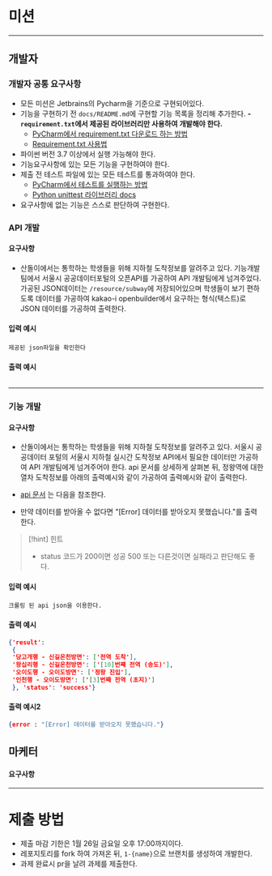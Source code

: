 # 미션
---
## 개발자
### 개발자 공통 요구사항
- 모든 미션은 Jetbrains의 Pycharm을 기준으로 구현되어있다.
- 기능을 구현하기 전 `docs/README.md`에 구현할 기능 목록을 정리해 추가한다.
**- `requirement.txt`에서 제공된 라이브러리만 사용하여 개발해야 한다.**
	- [PyCharm에서 requirement.txt 다운로드 하는 방법](https://www.jetbrains.com/help/pycharm/managing-dependencies.html#revert-ignored)
	- [Requirement.txt 사용법](https://engineer-mole.tistory.com/258)
- 파이썬 버전 3.7 이상에서 실행 가능해야 한다.
- 기능요구사항에 있는 모든 기능을 구현하여야 한다.
- 제출 전 테스트 파일에 있는 모든 테스트를 통과하여야 한다.
	- [PyCharm에서 테스트를 실행하는 방법](https://www.jetbrains.com/help/pycharm/testing-your-first-python-application.html#write-test)
	- [Python unittest 라이브러리 docs](https://docs.python.org/ko/3/library/unittest.html)
- 요구사항에 없는 기능은 스스로 판단하여 구현한다.

### API 개발
#### 요구사항
- 산돌이에서는 통학하는 학생들을 위해 지하철 도착정보를 알려주고 있다. 기능개발팀에서 서울시 공공데이터포털의 오픈API를 가공하여 API 개발팀에게 넘겨주었다. 가공된 JSON데이터는 `/resource/subway`에 저장되어있으며 학생들이 보기 편하도록 데이터를 가공하여 kakao-i openbuilder에서 요구하는 형식(텍스트)로 JSON 데이터를 가공하여 출력한다.

#### 입력 예시
```text
제공된 json파일을 확인한다
```

#### 출력 예시
```json

```

---
### 기능 개발
#### 요구사항
- 산돌이에서는 통학하는 학생들을 위해 지하철 도착정보를 알려주고 있다. 서울시 공공데이터 포털의 서울시 지하철 실시간 도착정보 API에서 필요한 데이터만 가공하여 API 개발팀에게 넘겨주어야 한다. api 문서를 상세하게 살펴본 뒤, 정왕역에 대한 열차 도착정보를 아래의 출력예시와 같이 가공하여 출력예시와 같이 출력한다.
  
- [api 문서](https://data.seoul.go.kr/dataList/OA-12764/A/1/datasetView.do;jsessionid=D9ED846C6FAE11DA9A24DE7F95AC4FD5.new_portal-svr-21) 는 다음을 참조한다.

- 만약 데이터를 받아올 수 없다면 "[Error] 데이터를 받아오지 못했습니다."를 출력한다.

>[!hint] 힌트
>- status 코드가 200이면 성공 500 또는 다른것이면 실패라고 판단해도 좋다.

#### 입력 예시
```text
크롤링 된 api json을 이용한다.
```

#### 출력 예시
```json
{'result': 
 {
 '당고개행 - 신길온천방면': ['전역 도착'], 
 '왕십리행 - 신길온천방면': ['[10]번째 전역 (송도)'], 
 '오이도행 - 오이도방면': ['정왕 진입'], 
 '인천행 - 오이도방면': ['[3]번째 전역 (초지)']
 }, 'status': 'success'}

```

#### 출력 예시2
```json
{error : "[Error] 데이터를 받아오지 못했습니다."}
```

## 마케터
#### 요구사항


---
# 제출 방법
- 제출 마감 기한은 1월 26일 금요일 오후 17:00까지이다.
- 레포지토리를 fork 하여 가져온 뒤, `1-{name}`으로 브랜치를 생성하여 개발한다.  
- 과제 완료시 pr을 날려 과제를 제출한다.
